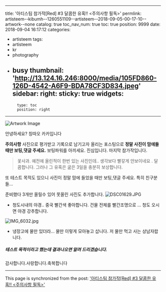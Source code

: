 
---
title: '아티스팀 참가작[Red] #3 달콤한 유혹!!  <주의사항 필독>'
permlink: artisteem--kibumh--1260551109--artisteem--2018-09-05-00-17-10--artwork--none
catalog: true
toc_nav_num: true
toc: true
position: 9999
date: 2018-09-04 16:17:12
categories:
- artisteem
tags:
- artisteem
- kr
- photography
- busy
thumbnail: 'http://13.124.16.246:8000/media/105FD860-126D-4542-A6F9-BDA78CF3D834.jpeg'
sidebar:
    right:
        sticky: true
widgets:
    -
        type: toc
        position: right
---


![Artwork Image](http://13.124.16.246:8000/media/105FD860-126D-4542-A6F9-BDA78CF3D834.jpeg)

안녕하세요? 칭따오 카카입니다

**주의사항** 사진으로 평가받고 기록으로 남기고자 올리는
포스팅으로 **정말 사진이 맘에들때만 보팅,댓글 주세요.**
보팅파워를 아끼세요. 진심입니다. 
마지막 참가작입니다.

> 꽃사과. 예전에 올린적이 한번 있는 사진인데..
  생각보다 빨갛게 안보이네요 . 달콤합니다. 
  그러나 그 유혹은 굶은 3일을 충분히 보상합니다.

또 테스트 목적도 있으니 사진이 정말 맘에 들었을 때만
보팅,댓글 주세요. 특히 친구분들...

준비했다 3개만 올릴수 있어 못올린 사진도 추가합니다.
![DSC01629.JPG](https://ipfs.busy.org/ipfs/QmbsBa4Y2yYKrktN1HiAHBpaFTWmKYxT8yVFfAMhxNLWcP)
- 청도시내의 야경.. 중국 빨간색 좋아합니다. 
   건물 전체를 빨간조명으로 ... 청도 오시면 야경 강추합니다.

![IMG_6032.jpg](https://ipfs.busy.org/ipfs/QmXuFJBCFThfH1sxm53w6Kze4gRF63SiAQfVH1YRtewqde)
- 냉장고에 물만 있더라... 물만 이렇게 모아놓고 삽니다.
   저 물만 먹고 사는 상남자랍니다. 


##### 테스트 목적이라고 했는데 결과나오면 알려 드리겠습니다.




감사합니다.사랑합니다.축복합니다


- - -

This page is synchronized from the post: ['아티스팀 참가작[Red] #3 달콤한 유혹!!  <주의사항 필독>'](https://steemit.com/@kibumh/artisteem--kibumh--1260551109--artisteem--2018-09-05-00-17-10--artwork--none)
